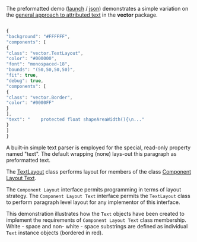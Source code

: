 The preformatted demo ([launch](http://java-vector.googlecode.com/git/demo/preformatted.jnlp) / [json](http://code.google.com/p/java-vector/source/browse/preformatted.json)) demonstrates a simple variation on the [general approach to attributed text](ProgrammingText.md) in the **vector** package.

```js

{
"background": "#FFFFFF",
"components": [
{
"class": "vector.TextLayout",
"color": "#000000",
"font": "monospaced-18",
"bounds": "(50,50,50,50)",
"fit": true,
"debug": true,
"components": [
{
"class": "vector.Border",
"color": "#0000FF"
}
],
"text": "    protected float shapeAreaWidth(){\n..."
}
]
}
```

A built-in simple text parser is employed for the special, read-only property named "text".  The default wrapping (none) lays-out this paragraph as preformatted text.

The [TextLayout](http://code.google.com/p/java-vector/source/browse/src/vector/TextLayout.java) class performs layout for members of the class [Component Layout Text](http://code.google.com/p/java-vector/source/browse/src/vector/Component.java).

The `Component Layout` interface permits programming in terms of layout strategy.  The `Component Layout Text` interface permits the `TextLayout` class to perform paragraph level layout for any implementor of this interface.

This demonstration illustrates how the `Text` objects have been created to implement the requirements of `Component Layout Text` class membership.  White - space and non- white - space substrings are defined as individual `Text` instance objects (bordered in red).
